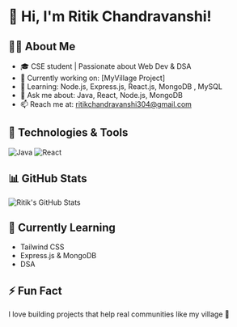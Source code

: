 # 👋 Hi, I'm Ritik Chandravanshi!

## 👨‍💻 About Me
- 🎓 CSE student | Passionate about Web Dev & DSA
- 🔭 Currently working on: [MyVillage Project]
- 🌱 Learning: Node.js, Express.js, React.js, MongoDB , MySQL
- 💬 Ask me about: Java, React, Node.js, MongoDB
- 📫 Reach me at: ritikchandravanshi304@gmail.com

## 🚀 Technologies & Tools
![Java](https://img.shields.io/badge/Java-blue?logo=java)
![React](https://img.shields.io/badge/React-20232A?logo=react)

## 📊 GitHub Stats
![Ritik's GitHub Stats](https://github-readme-stats.vercel.app/api?username=ritik-codes-maker&show_icons=true&theme=radical)

## 🧠 Currently Learning
- Tailwind CSS
- Express.js & MongoDB
- DSA

## ⚡ Fun Fact
I love building projects that help real communities like my village 🏡
